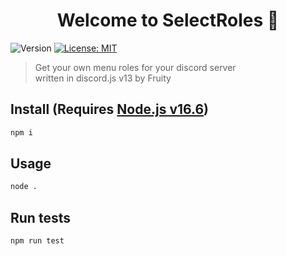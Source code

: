 <h1 align="center">Welcome to SelectRoles 👋</h1>
<p>
  <img alt="Version" src="https://img.shields.io/badge/version-1.0.0-blue.svg?cacheSeconds=2592000" />
  <a href="#" target="_blank">
    <img alt="License: MIT" src="https://img.shields.io/badge/License-MIT-yellow.svg" />
  </a>

</p>

> Get your own menu roles for your discord server<BR>
> written in discord.js v13 by Fruity

## Install (Requires [Node.js v16.6](https://nodejs.org/en/))

```sh
npm i
```

## Usage

```sh
node .
```

## Run tests

```sh
npm run test
```
